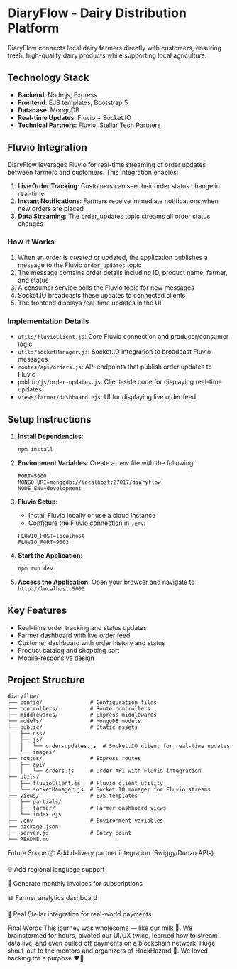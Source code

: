 # DiaryFlow - Dairy Distribution Platform

DiaryFlow connects local dairy farmers directly with customers, ensuring fresh, high-quality dairy products while supporting local agriculture.

## Technology Stack

- **Backend**: Node.js, Express
- **Frontend**: EJS templates, Bootstrap 5
- **Database**: MongoDB
- **Real-time Updates**: Fluvio + Socket.IO
- **Technical Partners**: Fluvio, Stellar Tech Partners


## Fluvio Integration

DiaryFlow leverages Fluvio for real-time streaming of order updates between farmers and customers. This integration enables:

1. **Live Order Tracking**: Customers can see their order status change in real-time
2. **Instant Notifications**: Farmers receive immediate notifications when new orders are placed
3. **Data Streaming**: The order_updates topic streams all order status changes

### How it Works

1. When an order is created or updated, the application publishes a message to the Fluvio `order_updates` topic
2. The message contains order details including ID, product name, farmer, and status
3. A consumer service polls the Fluvio topic for new messages
4. Socket.IO broadcasts these updates to connected clients
5. The frontend displays real-time updates in the UI

### Implementation Details

- `utils/fluvioClient.js`: Core Fluvio connection and producer/consumer logic
- `utils/socketManager.js`: Socket.IO integration to broadcast Fluvio messages
- `routes/api/orders.js`: API endpoints that publish order updates to Fluvio
- `public/js/order-updates.js`: Client-side code for displaying real-time updates
- `views/farmer/dashboard.ejs`: UI for displaying live order feed

## Setup Instructions

1. **Install Dependencies**:
   ```bash
   npm install
   ```

2. **Environment Variables**:
   Create a `.env` file with the following:
   ```
   PORT=5000
   MONGO_URI=mongodb://localhost:27017/diaryflow
   NODE_ENV=development
   ```

3. **Fluvio Setup**:
   - Install Fluvio locally or use a cloud instance
   - Configure the Fluvio connection in `.env`:
   ```
   FLUVIO_HOST=localhost
   FLUVIO_PORT=9003
   ```

4. **Start the Application**:
   ```bash
   npm run dev
   ```

5. **Access the Application**:
   Open your browser and navigate to `http://localhost:5000`

## Key Features

- Real-time order tracking and status updates
- Farmer dashboard with live order feed
- Customer dashboard with order history and status
- Product catalog and shopping cart
- Mobile-responsive design

## Project Structure

```
diaryflow/
├── config/               # Configuration files
├── controllers/          # Route controllers
├── middlewares/          # Express middlewares
├── models/               # MongoDB models
├── public/               # Static assets
│   ├── css/
│   ├── js/
│   │   └── order-updates.js  # Socket.IO client for real-time updates
│   └── images/
├── routes/               # Express routes
│   ├── api/
│   │   └── orders.js     # Order API with Fluvio integration
├── utils/
│   ├── fluvioClient.js   # Fluvio client utility
│   └── socketManager.js  # Socket.IO manager for Fluvio streams
├── views/                # EJS templates
│   ├── partials/
│   ├── farmer/           # Farmer dashboard views
│   └── index.ejs
├── .env                  # Environment variables
├── package.json
├── server.js             # Entry point
└── README.md
```
 Future Scope
📦 Add delivery partner integration (Swiggy/Dunzo APIs)

🌐 Add regional language support

🧾 Generate monthly invoices for subscriptions

📊 Farmer analytics dashboard

💸 Real Stellar integration for real-world payments


Final Words
This journey was wholesome — like our milk 🥛. We brainstormed for hours, pivoted our UI/UX twice, learned how to stream data live, and even pulled off payments on a blockchain network!
Huge shout-out to the mentors and organizers of HackHazard 🚀.
We loved hacking for a purpose ❤️🐄
